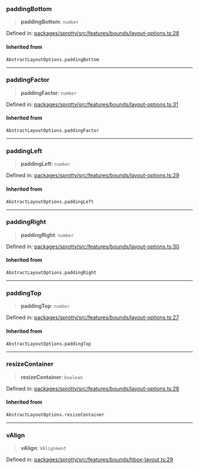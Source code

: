 
### paddingBottom

> **paddingBottom**: `number`

Defined in: [packages/sprotty/src/features/bounds/layout-options.ts:28](https://github.com/eclipse-sprotty/sprotty/blob/f9b2433481cc27a1ac0c92d525a92039ae7f6c76/packages/sprotty/src/features/bounds/layout-options.ts#L28)

#### Inherited from

`AbstractLayoutOptions.paddingBottom`

***

### paddingFactor

> **paddingFactor**: `number`

Defined in: [packages/sprotty/src/features/bounds/layout-options.ts:31](https://github.com/eclipse-sprotty/sprotty/blob/f9b2433481cc27a1ac0c92d525a92039ae7f6c76/packages/sprotty/src/features/bounds/layout-options.ts#L31)

#### Inherited from

`AbstractLayoutOptions.paddingFactor`

***

### paddingLeft

> **paddingLeft**: `number`

Defined in: [packages/sprotty/src/features/bounds/layout-options.ts:29](https://github.com/eclipse-sprotty/sprotty/blob/f9b2433481cc27a1ac0c92d525a92039ae7f6c76/packages/sprotty/src/features/bounds/layout-options.ts#L29)

#### Inherited from

`AbstractLayoutOptions.paddingLeft`

***

### paddingRight

> **paddingRight**: `number`

Defined in: [packages/sprotty/src/features/bounds/layout-options.ts:30](https://github.com/eclipse-sprotty/sprotty/blob/f9b2433481cc27a1ac0c92d525a92039ae7f6c76/packages/sprotty/src/features/bounds/layout-options.ts#L30)

#### Inherited from

`AbstractLayoutOptions.paddingRight`

***

### paddingTop

> **paddingTop**: `number`

Defined in: [packages/sprotty/src/features/bounds/layout-options.ts:27](https://github.com/eclipse-sprotty/sprotty/blob/f9b2433481cc27a1ac0c92d525a92039ae7f6c76/packages/sprotty/src/features/bounds/layout-options.ts#L27)

#### Inherited from

`AbstractLayoutOptions.paddingTop`

***

### resizeContainer

> **resizeContainer**: `boolean`

Defined in: [packages/sprotty/src/features/bounds/layout-options.ts:26](https://github.com/eclipse-sprotty/sprotty/blob/f9b2433481cc27a1ac0c92d525a92039ae7f6c76/packages/sprotty/src/features/bounds/layout-options.ts#L26)

#### Inherited from

`AbstractLayoutOptions.resizeContainer`

***

### vAlign

> **vAlign**: `VAlignment`

Defined in: [packages/sprotty/src/features/bounds/hbox-layout.ts:29](https://github.com/eclipse-sprotty/sprotty/blob/f9b2433481cc27a1ac0c92d525a92039ae7f6c76/packages/sprotty/src/features/bounds/hbox-layout.ts#L29)
